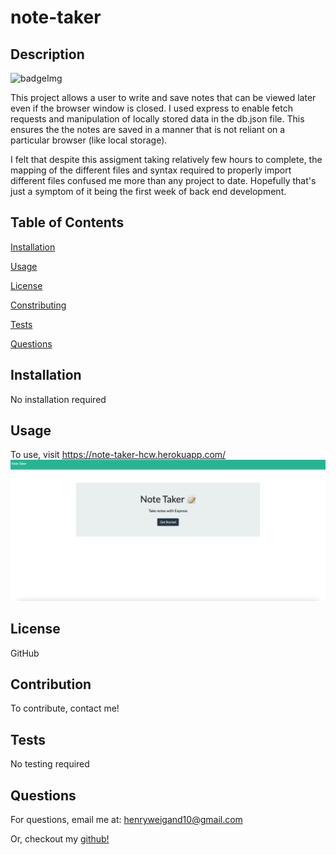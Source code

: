 # note-taker

## Description

![badgeImg](https://shields.io/badge/license-MIT-green)

This project allows a user to write and save notes that can be viewed later even if the browser window is closed. I used express to enable fetch requests and manipulation of locally stored data in the db.json file. This ensures the the notes are saved in a manner that is not reliant on a particular browser (like local storage).

I felt that despite this assigment taking relatively few hours to complete, the mapping of the different files and syntax required to properly import different files confused me more than any project to date. Hopefully that's just a symptom of it being the first week of back end development.


## Table of Contents 

[Installation](#Installation)
    
[Usage](#Usage)
    
[License](#License)
    
[Constributing](#Constributing)
    
[Tests](#Tests)
    
[Questions](#Questions)
    
    
## Installation
    
No installation required
    
    
## Usage
    
To use, visit https://note-taker-hcw.herokuapp.com/
![screenshot](Assets/indexScreenshot.png)
    
    
## License 
    
GitHub
    
    
## Contribution 
    
To contribute, contact me!
    
    
## Tests
    
No testing required    
    
## Questions
    
For questions, email me at: henryweigand10@gmail.com
    
Or, checkout my [github!](github.com/hcweigand10)